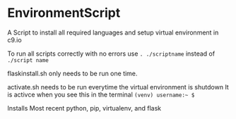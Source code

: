 # EnvironmentScript
A Script to install all required languages and setup virtual environment in c9.io 

To run all scripts correctly with no errors use `. ./scriptname` instead of `./script name`

flaskinstall.sh only needs to be run one time.

activate.sh needs to be run everytime the virtual environment is shutdown
It is activce when you see this in the terminal `(venv) username:~ $` 

Installs Most recent python, pip, virtualenv, and flask
